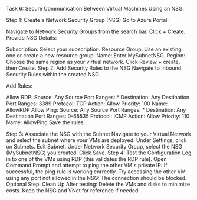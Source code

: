Task 6: Secure Communication Between Virtual Machines Using an NSG.

Step 1: Create a Network Security Group (NSG)
Go to Azure Portal:

Navigate to Network Security Groups from the search bar.
Click + Create.
Provide NSG Details:

Subscription: Select your subscription.
Resource Group: Use an existing one or create a new resource group.
Name: Enter MySubnetNSG.
Region: Choose the same region as your virtual network.
Click Review + create, then Create.
Step 2: Add Security Rules to the NSG
Navigate to Inbound Security Rules within the created NSG.

Add Rules:

Allow RDP:
Source: Any
Source Port Ranges: *
Destination: Any
Destination Port Ranges: 3389
Protocol: TCP
Action: Allow
Priority: 100
Name: AllowRDP
Allow Ping:
Source: Any
Source Port Ranges: *
Destination: Any
Destination Port Ranges: 0-65535
Protocol: ICMP
Action: Allow
Priority: 110
Name: AllowPing
Save the rules.

Step 3: Associate the NSG with the Subnet
Navigate to your Virtual Network and select the subnet where your VMs are deployed.
Under Settings, click on Subnets.
Edit Subnet:
Under Network Security Group, select the NSG (MySubnetNSG) you created.
Click Save.
Step 4: Test the Configuration
Log in to one of the VMs using RDP (this validates the RDP rule).
Open Command Prompt and attempt to ping the other VM's private IP:
If successful, the ping rule is working correctly.
Try accessing the other VM using any port not allowed in the NSG:
The connection should be blocked.
Optional Step: Clean Up
After testing:
Delete the VMs and disks to minimize costs.
Keep the NSG and VNet for reference if needed.
